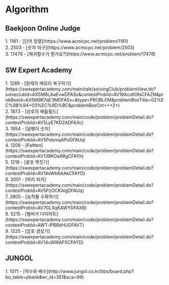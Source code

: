 # Algorithm
<h2>Baekjoon Online Judge</h2>  
1. 1181 - [단어 정렬](https://www.acmicpc.net/problem/1181)</br>
2. 2503 - [숫자 야구](https://www.acmicpc.net/problem/2503)</br>
3. 17478 - [재귀함수가 뭔가요?](https://www.acmicpc.net/problem/17478)
<h2>SW Expert Academy</h2>
1. 1289 - [원재의 메모리 복구하기](https://swexpertacademy.com/main/talk/solvingClub/problemView.do?solveclubId=AX5M8LAaEvwDFASv&contestProbId=AV19AcoKI9sCFAZN&probBoxId=AX5M9R7qE3MDFASv+&type=PROBLEM&problemBoxTitle=02%EC%9B%94+03%EC%9D%BC&problemBoxCnt=++2+)</br>
2. 1873 - [상호의 배틀필드](https://swexpertacademy.com/main/code/problem/problemDetail.do?contestProbId=AV5LyE7KD2ADFAXc)</br>
3. 1954 - [달팽이 숫자](https://swexpertacademy.com/main/code/problem/problemDetail.do?contestProbId=AV5PobmqAPoDFAUq)</br>
4. 1208 - [Faltten](https://swexpertacademy.com/main/code/problem/problemDetail.do?contestProbId=AV139KOaABgCFAYh)</br>
5. 1218 - [괄호 짝짓기](https://swexpertacademy.com/main/code/problem/problemDetail.do?contestProbId=AV14eWb6AAkCFAYD)</br>
6. 2001 - [파리 퇴치](https://swexpertacademy.com/main/code/problem/problemDetail.do?contestProbId=AV5PzOCKAigDFAUq)</br>
7. 2805 - [농작물 수확하기](https://swexpertacademy.com/main/code/problem/problemDetail.do?contestProbId=AV7GLXqKAWYDFAXB)</br>
8. 5215 - [햄버거 다이어트](https://swexpertacademy.com/main/code/problem/problemDetail.do?contestProbId=AWT-lPB6dHUDFAVT)</br>
9. 1225 - [암호 생성기](https://swexpertacademy.com/main/code/problem/problemDetail.do?contestProbId=AV14uWl6AF0CFAYD)
<h2>JUNGOL</h2>
1. 1071 - [약수와 배수](http://www.jungol.co.kr/bbs/board.php?bo_table=pbank&wr_id=351&sca=99)
